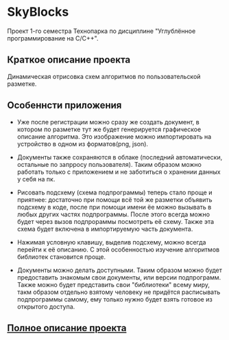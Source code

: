 # SkyBlocks
Проект 1-го семестра Технопарка по дисциплине "Углублённое программирование на C/C++".

## Краткое описание проекта
Динамическая отрисовка схем алгоритмов по пользовательской разметке.

## Особеннсти приложения
- Уже после регистрации можно сразу же создать документ, 
в котором по разметке тут же будет генерируется графическое описание 
алгоритма. Это изображение можно импортировать
на устройство в одном из форматов(png, json).

- Документы также сохраняются в облаке (последний автоматически, остальные по запрросу пользователя).
Таким образом можно работать только с приложением и не заботиться о хранении данных у себя на пк.

- Рисовать подсхему (схема подпрограммы) теперь стало проще и приятнее: 
достаточно при помощи всё той же разметки объявить 
подсхему в коде, после при помощи имени ёе можно вызывать в
любых других частях подпрограммы. После этого всегда можно будет 
через вызов подпрораммы посмотреть её схему. Также эта схема будет
включена в импортируемую часть документа.

- Нажимая условную клавишу, выделив подсхему, можно всегда перейти к её описанию.
С этой особенностью изучение алгоритмов библиотек становится проще.

- Документы можно делать доступными. Таким образом можно будет предоставить знакомым
свои документы, или версии подпрограмм. Также можно будет представить свои "библиотеки"
всему миру, такм образом отдельно взятому человеку не придётся расписывать подпрограммы 
самому, ему только нужно будет взять готовое из открытого доступа.

## [Полное описание проекта](https://github.com/ApTyp5/skyBlocks/wiki/%D0%9F%D0%BE%D0%BB%D0%BD%D0%BE%D0%B5-%D0%BE%D0%BF%D0%B8%D1%81%D0%B0%D0%BD%D0%B8%D0%B5-%D0%BF%D1%80%D0%BE%D0%B5%D0%BA%D1%82%D0%B0)
